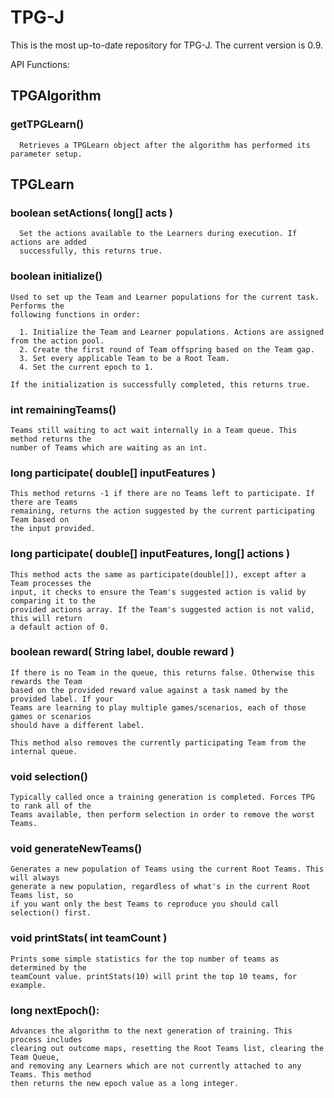 # TPG-J
This is the most up-to-date repository for TPG-J. The current version is 0.9.

API Functions:

## TPGAlgorithm

   ### getTPGLearn()

      Retrieves a TPGLearn object after the algorithm has performed its parameter setup.
  
## TPGLearn
  
  ### boolean setActions( long[] acts )
      
      Set the actions available to the Learners during execution. If actions are added 
      successfully, this returns true.
    
  ### boolean initialize()
    
    Used to set up the Team and Learner populations for the current task. Performs the 
    following functions in order:
    
      1. Initialize the Team and Learner populations. Actions are assigned from the action pool. 
      2. Create the first round of Team offspring based on the Team gap.
      3. Set every applicable Team to be a Root Team.
      4. Set the current epoch to 1.
    
    If the initialization is successfully completed, this returns true.
  
  ### int remainingTeams()
    
    Teams still waiting to act wait internally in a Team queue. This method returns the 
    number of Teams which are waiting as an int.
  
  ### long participate( double[] inputFeatures )
  
    This method returns -1 if there are no Teams left to participate. If there are Teams 
    remaining, returns the action suggested by the current participating Team based on 
    the input provided. 
    
  ### long participate( double[] inputFeatures, long[] actions )
  
    This method acts the same as participate(double[]), except after a Team processes the 
    input, it checks to ensure the Team's suggested action is valid by comparing it to the 
    provided actions array. If the Team's suggested action is not valid, this will return 
    a default action of 0. 
  
  ### boolean reward( String label, double reward )
  
    If there is no Team in the queue, this returns false. Otherwise this rewards the Team 
    based on the provided reward value against a task named by the provided label. If your 
    Teams are learning to play multiple games/scenarios, each of those games or scenarios 
    should have a different label.
    
    This method also removes the currently participating Team from the internal queue. 
    
  ### void selection()
  
    Typically called once a training generation is completed. Forces TPG to rank all of the 
    Teams available, then perform selection in order to remove the worst Teams.
    
  ### void generateNewTeams()
  
    Generates a new population of Teams using the current Root Teams. This will always 
    generate a new population, regardless of what's in the current Root Teams list, so 
    if you want only the best Teams to reproduce you should call selection() first.
    
  ### void printStats( int teamCount )
  
    Prints some simple statistics for the top number of teams as determined by the 
    teamCount value. printStats(10) will print the top 10 teams, for example.
    
  ### long nextEpoch():
  
    Advances the algorithm to the next generation of training. This process includes 
    clearing out outcome maps, resetting the Root Teams list, clearing the Team Queue, 
    and removing any Learners which are not currently attached to any Teams. This method 
    then returns the new epoch value as a long integer.
